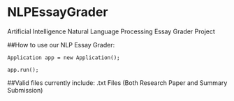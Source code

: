 # NLPEssayGrader
Artificial Intelligence Natural Language Processing Essay Grader Project

##How to use our NLP Essay Grader:

`Application app = new Application();`

`app.run();`

##Valid files currently include: 
.txt Files (Both Research Paper and Summary Submission)
